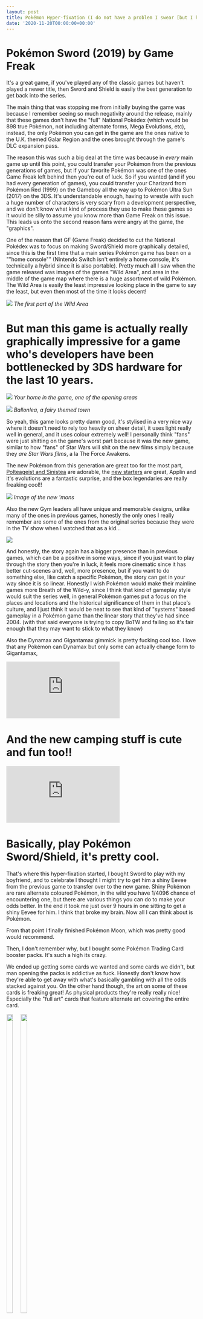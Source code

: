 ```yaml
---
layout: post
title: Pokémon Hyper-fixation (I do not have a problem I swear [but I have bought over £50 worth of Pokémon products in the past month {okay maybe I have a problem}])
date: '2020-11-20T00:00:00+00:00'
---
```

# Pokémon Sword (2019) by Game Freak
It's a great game, if you've played any of the classic games but haven't played a newer title, then Sword and Shield is easily the best generation to get back into the series. 

The main thing that was stopping me from initially buying the game was because I remember seeing so much negativity around the release, mainly that these games don't have the "full" National Pokédex (which would be 898 true Pokémon, not including alternate forms, Mega Evolutions, etc), instead, the only Pokémon you can get in the game are the ones native to the U.K. themed Galar Region and the ones brought through the game's DLC expansion pass. 

The reason this was such a big deal at the time was because in *every* main game up until this point, you could transfer your Pokémon from the previous generations of games, but if your favorite Pokémon was one of the ones Game Freak left behind then you're out of luck. So if you wanted (and if you had every generation of games), you could transfer your Charizard from Pokémon Red (1999) on the Gameboy all the way up to Pokémon Ultra Sun (2017) on the 3DS. It's understandable enough, having to wrestle with such a huge number of characters is very scary from a development perspective, and we don't know what kind of process they use to make these games so it would be silly to assume you know more than Game Freak on this issue. This leads us onto the second reason fans were angry at the game, the "graphics". 

One of the reason that GF (Game Freak) decided to cut the National Pokédex was to focus on making Sword/Shield more graphically detailed, since this is the first time that a main series Pokémon game has been on a ""home console"" (Nintendo Switch isn't entirely a home console, it's technically a hybrid since it is also portable). Pretty much all I saw when the game released was images of the games "Wild Area", and area in the middle of the game map where there is a huge assortment of wild Pokémon. The Wild Area is easily the least impressive looking place in the game to say the least, but even then most of the time it looks decent!

![](https://external-content.duckduckgo.com/iu/?u=https%3A%2F%2Fcdn.bulbagarden.net%2Fupload%2Fthumb%2F2%2F2f%2FSwSh_Prerelease_Wild_Area.png%2F1200px-SwSh_Prerelease_Wild_Area.png&f=1&nofb=1)
*The first part of the Wild Area*

# But man this game is actually really graphically impressive for a game who's developers have been bottlenecked by 3DS hardware for the last 10 years. 



![](/assets/img/pkm_sc/home.jpg)
*Your home in the game, one of the opening areas*

![](/assets/img/pkm_sc/ballonlea.jpg)
*Ballonlea, a fairy themed town*

So yeah, this game looks pretty damn good, it's stylised in a very nice way where it doesn't need to rely too heavily on sheer detail, it uses light really well in general, and it uses colour extremely well! I personally think "fans" were just shitting on the game's worst part because it was the new game, similar to how "fans" of Star Wars will shit on the new films simply because they *are Star Wars films*, a la The Force Awakens. 

The new Pokémon from this generation are great too for the most part, [Polteageist and Sinistea](https://www.serebii.net/itemdex/crackedpot.shtml) are adorable, the [new starters](https://pokemon.fandom.com/wiki/Galar_Starter_Pok%C3%A9mon) are great, Applin and it's evolutions are a fantastic surprise, and the box legendaries are really freaking cool!!

![](https://www.pikachuhub.com/wp-content/uploads/2019/11/Pokemon-Sword-and-Shield-Leaked-Pokedex-Full-811x1024.jpg)
*Image of the new 'mons*

Also the new Gym leaders all have unique and memorable designs, unlike many of the ones in previous games, honestly the only ones I really remember are some of the ones from the original series because they were in the TV show when I watched that as a kid...

![](http://pm1.narvii.com/7413/3650213f481d7cccb2a9f32bdaeb22a7f818bacfr1-2048-1146v2_uhq.jpg)

And honestly, the story again has a bigger presence than in previous games, which can be a positive in some ways, since if you just want to play through the story then you're in luck, it feels more cinematic since it has better cut-scenes and, well, more presence, but if you want to do something else, like catch a specific Pokémon, the story can get in your way since it is so linear. Honestly I wish Pokémon would make their mainline games more Breath of the Wild-y, since I think that kind of gameplay style would suit the series well, in general Pokémon games put a focus on the places and locations and the historical significance of them in that place's culture, and I just think it would be neat to see that kind of "systems" based gameplay in a Pokémon game than the linear story that they've had since 2004. (with that said everyone is trying to copy BoTW and failing so it's fair enough that they may want to stick to what they know)

Also the Dynamax and Gigantamax gimmick is pretty fucking cool too. I love that any Pokémon can Dynamax but only some can actually change form to Gigantamax, 


<iframe class="youtube-embed" src="https://www.youtube.com/embed/Kn8rjGp_dmA" frameborder="0" allow="accelerometer; autoplay; clipboard-write; encrypted-media; gyroscope; picture-in-picture" allowfullscreen></iframe>

# And the new camping stuff is cute and fun too!!

<iframe class="youtube-embed" src="https://www.youtube.com/embed/gyOxM5e4gRI" frameborder="0" allow="accelerometer; autoplay; clipboard-write; encrypted-media; gyroscope; picture-in-picture" allowfullscreen></iframe>

# Basically, play Pokémon Sword/Shield, it's pretty cool. 

That's where this hyper-fixation started, I bought Sword to play with my boyfriend, and to celebrate I thought I might try to get him a shiny Eevee from the previous game to transfer over to the new game. Shiny Pokémon are rare alternate coloured Pokémon, in the wild you have 1/4096 chance of encountering one, but there are various things you can do to make your odds better. In the end it took me just over 9 hours in one sitting to get a shiny Eevee for him. I think that broke my brain. Now all I can think about is Pokémon. 

From that point I finally finished Pokémon Moon, which was pretty good would recommend.

Then, I don't remember why, but I bought some Pokémon Trading Card booster packs. It's such a high its crazy. 

We ended up getting some cards we wanted and some cards we didn't, but man opening the packs is addictive as fuck. Honestly don't know how they're able to get away with what's basically gambling with all the odds stacked against you. On the other hand though, the art on some of these cards is freaking great! As physical products they're really really nice! Especially the "full art" cards that feature alternate art covering the entire card. 

<div style="display:inline-block;">
    <img style="width:45%; float:left; padding:1%;" src="https://www.pokemontcg.com/assets/cosmic-eclipse/img/cards/en-us/SM12_221.png">
    <img style="width:45%; float:left; padding:1%;" src="https://www.pokemontcg.com/assets/cosmic-eclipse/img/cards/en-us/SM12_222.png">
    <img style="width:45%; float:left; padding:1%;" src="https://www.pokemontcg.com/assets/cosmic-eclipse/img/cards/en-us/SM12_216.png">
    <img style="width:45%; float:left; padding:1%;" src="https://www.pokemontcg.com/assets/cosmic-eclipse/img/cards/en-us/SM12_239.png">
</div>

The physical nature of all of the holographic cards is really nice too, it really makes you feel like you've got the "golden ticket" when you pull one from a pack!

![](https://64.media.tumblr.com/1e87db43ba371ece55b5e4b5232bb6a7/tumblr_p2roepdyr81w9geo4o3_r1_400.gifv)

And then I actually got into the card game itself, which is honestly a really interesting game. I'm sure it's nowhere near as complex as other card games around, but as my first dive into them, it's a pretty fun system! It's interesting because I've always had Pokémon cards, but I've never played the game itself until now (I've also never even seen anyone play the card game until now). I guess they're just something that everyone had when they were a kid.

Scalpers and price gougers are getting on my nerves recently though, especially in relation to Pokémon and tech. In the last few months there have so many cool tech releases, NVidia released their 3000 series GPUs, AMD released their 6000 series GPUs and their 5000 series CPUs, Xbox released their Series consoles and Sony released their Playstation 5 consoles, and almost every single one of those releases have been ruined by the sheer demand. But probably not, surely these companies know how many units they would normally sell and therefore know how many to have on launch hence supply shouldn't be the issue here, so the shortage of products clearly due to a massive surge in demand. And that leads to scalpers, people who buy up a fuck ton of stuff that's currently scarce and jack up the prices to an absurd amount. So the only people who are able to get their hands on the new stuff are the ones who are willing to pay 10x RRP. Disgusting.

It seems that the same has also unfortunately been happening in the world of trading card games. Just last week a new set of Pokémon cards was released, Vivid Voltage, featuring new "Amazing Rare" cards which have a pigment-y rainbow background with an interesting attack set with odd energy types. 

![](https://www.denofgeek.com/wp-content/uploads/2020/11/amazing-rare-pokemon-cards-main.jpg?resize=1200%2C675)

This set was released basically the other day and already the prices are kind of ridiculous. 

Although to be fair if you want to play the Pokémon Trading Card Game competitively in general it is a ***very*** expensive hobby, £50 is considered a cheap deck of 60 cards. An expensive one is probably somewhere in the thousands. 

Also shiny Pokémon in general are just cool, Wooloo, one of the new Galar Pokémon is basically just a white sheep, but it's rare shiny colouring makes them a black sheep! Crazy! Also another new Pokémon is called Skwovet, normally a grey squirrel, but his shiny is a red one! [That's what I was waiting for baby!!!!!](https://www.youtube.com/watch?v=clX5_XugqMg)

Speaking of shinies and of cards though, there's one set of cards that has a bunch of holographic cards with the alternate "shiny" colourings called Hidden Fates. ***ONE PACK (10 cards, one of which is an energy) OF THIS SET COSTS £10, WHEN YOU COULD NEVER GET £10 WORTH OF CARDS OUT OF IT. I THINK THAT THE £3 PACKS ARE FUCKING EXPENSIVE HOLY SHIT MAN*** 

They do look nice though...
<div style="display:inline-block; justify-content: center;">
    <img style="width:31%; float:left; padding:1%;" src="https://www.pokemontcg.com/assets/hidden-fates/img/cards/en-us/SM11pt5_SV2.png" alt="drawing">
    <img style="width:31%; float:left; padding:1%;" src="https://www.pokemontcg.com/assets/hidden-fates/img/cards/en-us/SM11pt5_SV8.png" alt="drawing">
    <img style="width:31%; float:left; padding:1%;" src="https://www.pokemontcg.com/assets/hidden-fates/img/cards/en-us/SM11pt5_SV43.png" alt="drawing">
</div>
